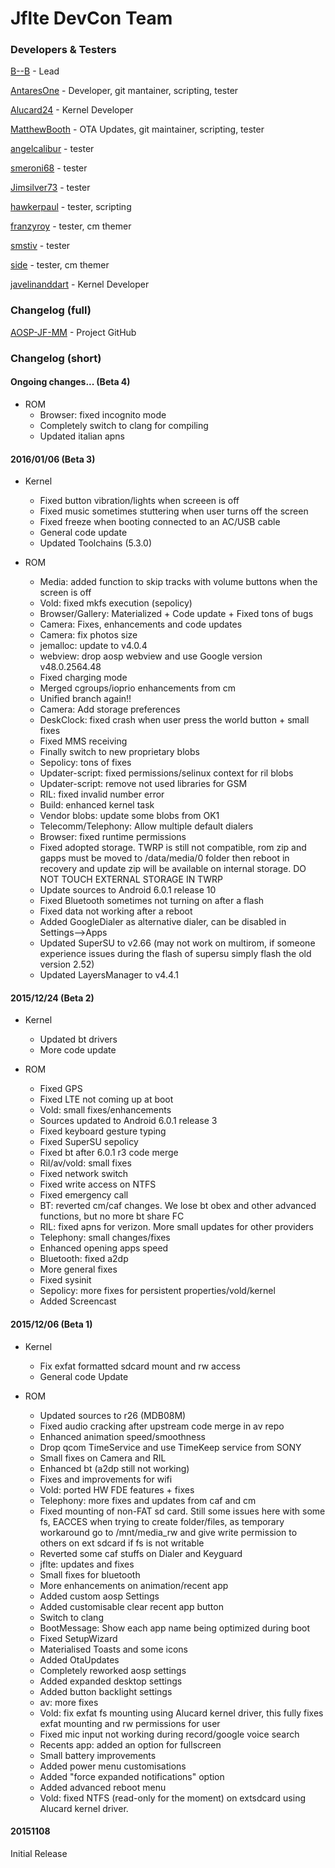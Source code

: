 # Jflte DevCon Team
### Developers & Testers
[B--B](https://github.com/B--B) - Lead

[AntaresOne](http://github.com/AntaresOne) - Developer, git mantainer, scripting, tester

[Alucard24](http://github.com/Alucard24) - Kernel Developer

[MatthewBooth](http://github.com/MatthewBooth) - OTA Updates, git maintainer, scripting, tester

[angelcalibur](https://github.com/angelcalibur) - tester

[smeroni68](https://github.com/smeroni68) - tester

[Jimsilver73](https://github.com/Jimsilver73) - tester

[hawkerpaul](https://github.com/hawkerpaul) - tester, scripting

[franzyroy](https://github.com/franzyroy) - tester, cm themer

[smstiv](https://github.com/smstiv) - tester

[side](https://github.com/dkati) - tester, cm themer

[javelinanddart](https://github.com/javelinanddart) - Kernel Developer


### Changelog (full)
[AOSP-JF-MM](https://github.com/AOSP-JF-MM) - Project GitHub

### Changelog (short)

#### Ongoing changes... (Beta 4)
* ROM
    * Browser: fixed incognito mode
    * Completely switch to clang for compiling
    * Updated italian apns

#### 2016/01/06 (Beta 3)
* Kernel
    * Fixed button vibration/lights when screeen is off
    * Fixed music sometimes stuttering when user turns off the screen
    * Fixed freeze when booting connected to an AC/USB cable
    * General code update
    * Updated Toolchains (5.3.0)

* ROM
    * Media: added function to skip tracks with volume buttons when the screen is off
    * Vold: fixed mkfs execution (sepolicy)
    * Browser/Gallery: Materialized + Code update + Fixed tons of bugs
    * Camera: Fixes, enhancements and code updates
    * Camera: fix photos size
    * jemalloc: update to v4.0.4
    * webview: drop aosp webview and use Google version v48.0.2564.48
    * Fixed charging mode
    * Merged cgroups/ioprio enhancements from cm
    * Unified branch again!!
    * Camera: Add storage preferences
    * DeskClock: fixed crash when user press the world button + small fixes
    * Fixed MMS receiving
    * Finally switch to new proprietary blobs
    * Sepolicy: tons of fixes
    * Updater-script: fixed permissions/selinux context for ril blobs
    * Updater-script: remove not used libraries for GSM
    * RIL: fixed invalid number error
    * Build: enhanced kernel task
    * Vendor blobs: update some blobs from OK1
    * Telecomm/Telephony: Allow multiple default dialers
    * Browser: fixed runtime permissions
    * Fixed adopted storage. TWRP is still not compatible, rom zip and gapps must be moved to /data/media/0 folder
      then reboot in recovery and update zip will be available on internal storage. DO NOT TOUCH EXTERNAL STORAGE IN TWRP
    * Update sources to Android 6.0.1 release 10
    * Fixed Bluetooth sometimes not turning on after a flash
    * Fixed data not working after a reboot
    * Added GoogleDialer as alternative dialer, can be disabled in Settings-->Apps
    * Updated SuperSU to v2.66 (may not work on multirom, if someone experience issues during the flash of supersu simply flash the old version 2.52)
    * Updated LayersManager to v4.4.1

#### 2015/12/24 (Beta 2)

* Kernel
    * Updated bt drivers
    * More code update

* ROM
    * Fixed GPS
    * Fixed LTE not coming up at boot
    * Vold: small fixes/enhancements
    * Sources updated to Android 6.0.1 release 3
    * Fixed keyboard gesture typing
    * Fixed SuperSU sepolicy
    * Fixed bt after 6.0.1 r3 code merge
    * Ril/av/vold: small fixes
    * Fixed network switch
    * Fixed write access on NTFS
    * Fixed emergency call
    * BT: reverted cm/caf changes. We lose bt obex and other advanced functions, but no more bt share FC
    * RIL: fixed apns for verizon. More small updates for other providers
    * Telephony: small changes/fixes
    * Enhanced opening apps speed
    * Bluetooth: fixed a2dp
    * More general fixes
    * Fixed sysinit
    * Sepolicy: more fixes for persistent properties/vold/kernel
    * Added Screencast

#### 2015/12/06 (Beta 1)

* Kernel
    * Fix exfat formatted sdcard mount and rw access
    * General code Update

* ROM
    * Updated sources to r26 (MDB08M)
    * Fixed audio cracking after upstream code merge in av repo
    * Enhanced animation speed/smoothness
    * Drop qcom TimeService and use TimeKeep service from SONY
    * Small fixes on Camera and RIL
    * Enhanced bt (a2dp still not working)
    * Fixes and improvements for wifi
    * Vold: ported HW FDE features + fixes
    * Telephony: more fixes and updates from caf and cm
    * Fixed mounting of non-FAT sd card. Still some issues here with some fs, EACCES when trying to create folder/files, 
      as temporary workaround go to /mnt/media_rw and give write permission to others on ext sdcard if fs is not writable
    * Reverted some caf stuffs on Dialer and Keyguard
    * jflte: updates and fixes
    * Small fixes for bluetooth
    * More enhancements on animation/recent app
    * Added custom aosp Settings
    * Added customisable clear recent app button
    * Switch to clang
    * BootMessage: Show each app name being optimized during boot
    * Fixed SetupWizard
    * Materialised Toasts and some icons
    * Added OtaUpdates
    * Completely reworked aosp settings
    * Added expanded desktop settings
    * Added button backlight settings
    * av: more fixes
    * Vold: fix exfat fs mounting using Alucard kernel driver, this fully fixes exfat mounting and rw permissions for user
    * Fixed mic input not working during record/google voice search
    * Recents app: added an option for fullscreen
    * Small battery improvements
    * Added power menu customisations
    * Added "force expanded notifications" option
    * Added advanced reboot menu
    * Vold: fixed NTFS (read-only for the moment) on extsdcard using Alucard kernel driver.

#### 20151108

Initial Release
